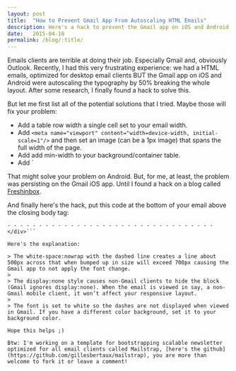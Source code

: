 ```yaml
---
layout: post
title:  "How to Prevent Gmail App From Autoscaling HTML Emails"
description: Here's a hack to prevent the Gmail app on iOS and Android from autoscaling the typography by 50% and breaking the whole layout.
date:   2015-04-18
permalink: /blog/:title/
---
```


Emails clients are terrible at doing their job. Especially Gmail and, obviously Outlook. Recently, I had this very frustrating experience: we had a HTML emails, optimized for desktop email clients BUT the Gmail app on iOS and Android were autoscaling the typography by 50% breaking the whole layout. After some research, I finally found a hack to solve this. 

But let me first list all of the potential solutions that I tried. Maybe those will fix your problem:

* Add a table row width a single cell set to your email width.
* Add  `<meta name="viewport" content="width=device-width, initial-scale=1"/>` and then set an image (can be a 1px image) that spans the full width of the page.
* Add add min-width to your background/container table.
* Add `<body style="-webkit-text-size-adjust:none;">

That might solve your problem on Android. But, for me, at least, the problem was persisting on the Gmail iOS app. Until I found a hack on a blog called [Freshinbox](http://freshinbox.com/blog/gmail-on-ios-increases-font-size-on-some-emails/).

And finally here's the hack, put this code at the bottom of your email above the closing body tag:

```<div style="display:none; white-space:nowrap; font:15px courier; color:#ffffff;">
- - - - - - - - - - - - - - - - - - - - - - - - - - - - - - - - - 
</div>```

Here's the explanation:

> The white-space:nowrap with the dashed line creates a line about 500px across that when bumped up in size will exceed 700px causing the Gmail app to not apply the font change.
>
> The display:none style causes non-Gmail clients to hide the block (Gmail ignores display:none). When the email is viewed in say, a non-Gmail mobile client, it won’t affect your responsive layout.
>
> The font is set to white so the dashes are not displayed when viewed in Gmail. If you have a different color background, set it to your background color.

Hope this helps ;) 

Btw: I'm working on a template for bootstrapping scalable newsletter optimized for all email clients called Mailstrap, [here's the github](https://github.com/gillesbertaux/mailstrap), you are more than welcome to fork it or leave a comment! 